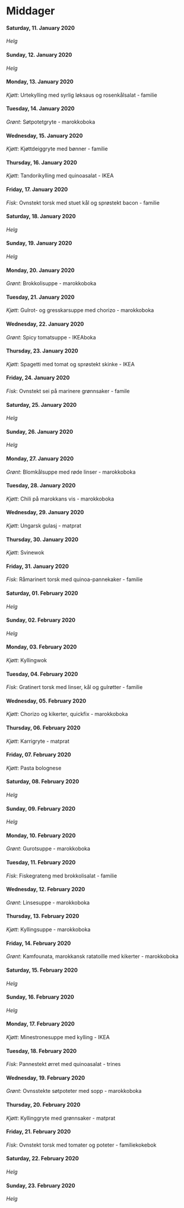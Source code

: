 # Middager 

#### Saturday, 11. January 2020  
_Helg_

#### Sunday, 12. January 2020  
_Helg_

#### Monday, 13. January 2020  
_Kjøtt_: Urtekylling med syrlig løksaus og rosenkålsalat - familie

#### Tuesday, 14. January 2020  
_Grønt_: Søtpotetgryte - marokkoboka

#### Wednesday, 15. January 2020  
_Kjøtt_: Kjøttdeiggryte med bønner - familie

#### Thursday, 16. January 2020  
_Kjøtt_: Tandorikylling  med quinoasalat - IKEA

#### Friday, 17. January 2020  
_Fisk_: Ovnstekt torsk med stuet kål og sprøstekt bacon - familie

#### Saturday, 18. January 2020  
_Helg_

#### Sunday, 19. January 2020  
_Helg_

#### Monday, 20. January 2020  
_Grønt_: Brokkolisuppe - marokkoboka

#### Tuesday, 21. January 2020  
_Kjøtt_: Gulrot- og gresskarsuppe med chorizo - marokkoboka

#### Wednesday, 22. January 2020  
_Grønt_: Spicy tomatsuppe - IKEAboka

#### Thursday, 23. January 2020  
_Kjøtt_: Spagetti med tomat og sprøstekt skinke - IKEA

#### Friday, 24. January 2020  
_Fisk_: Ovnstekt sei på marinere grønnsaker - famile

#### Saturday, 25. January 2020  
_Helg_

#### Sunday, 26. January 2020  
_Helg_

#### Monday, 27. January 2020  
_Grønt_: Blomkålsuppe med røde linser - marokkoboka

#### Tuesday, 28. January 2020  
_Kjøtt_: Chili på marokkans vis - marokkoboka

#### Wednesday, 29. January 2020  
_Kjøtt_: Ungarsk gulasj - matprat

#### Thursday, 30. January 2020  
_Kjøtt_: Svinewok

#### Friday, 31. January 2020  
_Fisk_: Råmarinert torsk med quinoa-pannekaker - familie

#### Saturday, 01. February 2020  
_Helg_

#### Sunday, 02. February 2020  
_Helg_

#### Monday, 03. February 2020  
_Kjøtt_: Kyllingwok

#### Tuesday, 04. February 2020  
_Fisk_: Gratinert torsk med linser, kål og gulrøtter - familie

#### Wednesday, 05. February 2020  
_Kjøtt_: Chorizo og kikerter, quickfix - marokkoboka

#### Thursday, 06. February 2020  
_Kjøtt_: Karrigryte - matprat

#### Friday, 07. February 2020  
_Kjøtt_: Pasta bolognese

#### Saturday, 08. February 2020  
_Helg_

#### Sunday, 09. February 2020  
_Helg_

#### Monday, 10. February 2020  
_Grønt_: Gurotsuppe - marokkoboka

#### Tuesday, 11. February 2020  
_Fisk_: Fiskegrateng med brokkolisalat - familie

#### Wednesday, 12. February 2020  
_Grønt_: Linsesuppe - marokkoboka

#### Thursday, 13. February 2020  
_Kjøtt_: Kyllingsuppe - marokkoboka

#### Friday, 14. February 2020  
_Grønt_: Kamfounata, marokkansk ratatoille med kikerter - marokkoboka

#### Saturday, 15. February 2020  
_Helg_

#### Sunday, 16. February 2020  
_Helg_

#### Monday, 17. February 2020  
_Kjøtt_: Minestronesuppe med kylling - IKEA

#### Tuesday, 18. February 2020  
_Fisk_: Pannestekt ørret med quinoasalat - trines

#### Wednesday, 19. February 2020  
_Grønt_: Ovnsstekte søtpoteter med sopp - marokkoboka

#### Thursday, 20. February 2020  
_Kjøtt_: Kyllinggryte med grønnsaker - matprat

#### Friday, 21. February 2020  
_Fisk_: Ovnstekt torsk med tomater og poteter - familiekokebok

#### Saturday, 22. February 2020  
_Helg_

#### Sunday, 23. February 2020  
_Helg_


